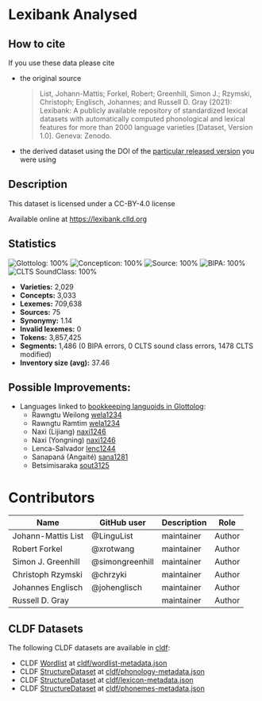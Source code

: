 # Lexibank Analysed

## How to cite

If you use these data please cite
- the original source
  > List, Johann-Mattis; Forkel, Robert; Greenhill, Simon J.; Rzymski, Christoph; Englisch, Johannes; and Russell D. Gray (2021): Lexibank: A publicly available repository of standardized lexical datasets with automatically computed phonological and lexical features for more than 2000 language varieties [Dataset, Version 1.0]. Geneva: Zenodo.
- the derived dataset using the DOI of the [particular released version](../../releases/) you were using

## Description


This dataset is licensed under a CC-BY-4.0 license

Available online at https://lexibank.clld.org

## Statistics


![Glottolog: 100%](https://img.shields.io/badge/Glottolog-100%25-brightgreen.svg "Glottolog: 100%")
![Concepticon: 100%](https://img.shields.io/badge/Concepticon-100%25-brightgreen.svg "Concepticon: 100%")
![Source: 100%](https://img.shields.io/badge/Source-100%25-brightgreen.svg "Source: 100%")
![BIPA: 100%](https://img.shields.io/badge/BIPA-100%25-brightgreen.svg "BIPA: 100%")
![CLTS SoundClass: 100%](https://img.shields.io/badge/CLTS%20SoundClass-100%25-brightgreen.svg "CLTS SoundClass: 100%")

- **Varieties:** 2,029
- **Concepts:** 3,033
- **Lexemes:** 709,638
- **Sources:** 75
- **Synonymy:** 1.14
- **Invalid lexemes:** 0
- **Tokens:** 3,857,425
- **Segments:** 1,486 (0 BIPA errors, 0 CLTS sound class errors, 1478 CLTS modified)
- **Inventory size (avg):** 37.46

## Possible Improvements:

- Languages linked to [bookkeeping languoids in Glottolog](http://glottolog.org/glottolog/glottologinformation#bookkeepinglanguoids):
  - Rawngtu Weilong [wela1234](http://glottolog.org/resource/languoid/id/wela1234)
  - Rawngtu Ramtim [wela1234](http://glottolog.org/resource/languoid/id/wela1234)
  - Naxi (Lijiang) [naxi1246](http://glottolog.org/resource/languoid/id/naxi1246)
  - Naxi (Yongning) [naxi1246](http://glottolog.org/resource/languoid/id/naxi1246)
  - Lenca-Salvador [lenc1244](http://glottolog.org/resource/languoid/id/lenc1244)
  - Sanapaná (Angaité) [sana1281](http://glottolog.org/resource/languoid/id/sana1281)
  - Betsimisaraka [sout3125](http://glottolog.org/resource/languoid/id/sout3125)



# Contributors

Name               | GitHub user | Description | Role
---                | ---         | --- | ---
Johann-Mattis List | @LinguList  | maintainer | Author
Robert Forkel | @xrotwang | maintainer | Author
Simon J. Greenhill | @simongreenhill | maintainer | Author
Christoph Rzymski | @chrzyki | maintainer | Author
Johannes Englisch | @johenglisch | maintainer | Author
Russell D. Gray | | maintainer | Author




## CLDF Datasets

The following CLDF datasets are available in [cldf](cldf):

- CLDF [Wordlist](https://github.com/cldf/cldf/tree/master/modules/Wordlist) at [cldf/wordlist-metadata.json](cldf/wordlist-metadata.json)
- CLDF [StructureDataset](https://github.com/cldf/cldf/tree/master/modules/StructureDataset) at [cldf/phonology-metadata.json](cldf/phonology-metadata.json)
- CLDF [StructureDataset](https://github.com/cldf/cldf/tree/master/modules/StructureDataset) at [cldf/lexicon-metadata.json](cldf/lexicon-metadata.json)
- CLDF [StructureDataset](https://github.com/cldf/cldf/tree/master/modules/StructureDataset) at [cldf/phonemes-metadata.json](cldf/phonemes-metadata.json)